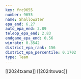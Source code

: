 ```yaml
---
key: frc9655
number: 9655
name: Shallowater
epa_end: 6.27
auto_epa_end: 2.89
teleop_epa_end: 2.83
endgame_epa_end: 0.56
winrate: 0.3542
district_epa_rank: 156
district_epa_percentile: 0.1702
type: Team
---
```

[[2024txama]]
[[2024txwac]]
